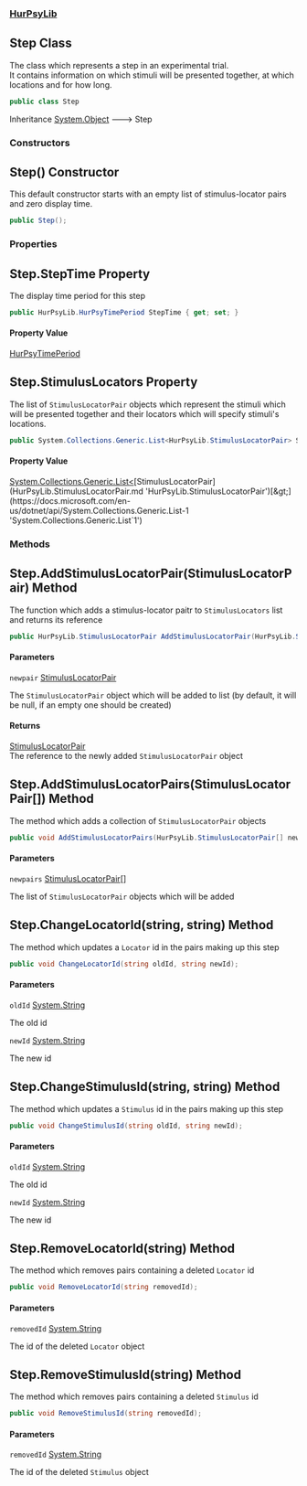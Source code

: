 ### [HurPsyLib](HurPsyLib.md 'HurPsyLib')

## Step Class

The class which represents a step in an experimental trial.  
It contains information on which stimuli will be presented together, at which locations and for how long.

```csharp
public class Step
```

Inheritance [System.Object](https://docs.microsoft.com/en-us/dotnet/api/System.Object 'System.Object') &#129106; Step
### Constructors

<a name='HurPsyLib.Step.Step()'></a>

## Step() Constructor

This default constructor starts with an empty list of stimulus-locator pairs and zero display time.

```csharp
public Step();
```
### Properties

<a name='HurPsyLib.Step.StepTime'></a>

## Step.StepTime Property

The display time period for this step

```csharp
public HurPsyLib.HurPsyTimePeriod StepTime { get; set; }
```

#### Property Value
[HurPsyTimePeriod](HurPsyLib.HurPsyTimePeriod.md 'HurPsyLib.HurPsyTimePeriod')

<a name='HurPsyLib.Step.StimulusLocators'></a>

## Step.StimulusLocators Property

The list of `StimulusLocatorPair` objects which represent the stimuli which will be presented together and their locators which will specify stimuli's locations.

```csharp
public System.Collections.Generic.List<HurPsyLib.StimulusLocatorPair> StimulusLocators { get; set; }
```

#### Property Value
[System.Collections.Generic.List&lt;](https://docs.microsoft.com/en-us/dotnet/api/System.Collections.Generic.List-1 'System.Collections.Generic.List`1')[StimulusLocatorPair](HurPsyLib.StimulusLocatorPair.md 'HurPsyLib.StimulusLocatorPair')[&gt;](https://docs.microsoft.com/en-us/dotnet/api/System.Collections.Generic.List-1 'System.Collections.Generic.List`1')
### Methods

<a name='HurPsyLib.Step.AddStimulusLocatorPair(HurPsyLib.StimulusLocatorPair)'></a>

## Step.AddStimulusLocatorPair(StimulusLocatorPair) Method

The function which adds a stimulus-locator paitr to `StimulusLocators` list and returns its reference

```csharp
public HurPsyLib.StimulusLocatorPair AddStimulusLocatorPair(HurPsyLib.StimulusLocatorPair? newpair=null);
```
#### Parameters

<a name='HurPsyLib.Step.AddStimulusLocatorPair(HurPsyLib.StimulusLocatorPair).newpair'></a>

`newpair` [StimulusLocatorPair](HurPsyLib.StimulusLocatorPair.md 'HurPsyLib.StimulusLocatorPair')

The `StimulusLocatorPair` object which will be added to list (by default, it will be null, if an empty one should be created)

#### Returns
[StimulusLocatorPair](HurPsyLib.StimulusLocatorPair.md 'HurPsyLib.StimulusLocatorPair')  
The reference to the newly added `StimulusLocatorPair` object

<a name='HurPsyLib.Step.AddStimulusLocatorPairs(HurPsyLib.StimulusLocatorPair[])'></a>

## Step.AddStimulusLocatorPairs(StimulusLocatorPair[]) Method

The method which adds a collection of `StimulusLocatorPair` objects

```csharp
public void AddStimulusLocatorPairs(HurPsyLib.StimulusLocatorPair[] newpairs);
```
#### Parameters

<a name='HurPsyLib.Step.AddStimulusLocatorPairs(HurPsyLib.StimulusLocatorPair[]).newpairs'></a>

`newpairs` [StimulusLocatorPair](HurPsyLib.StimulusLocatorPair.md 'HurPsyLib.StimulusLocatorPair')[[]](https://docs.microsoft.com/en-us/dotnet/api/System.Array 'System.Array')

The list of `StimulusLocatorPair` objects which will be added

<a name='HurPsyLib.Step.ChangeLocatorId(string,string)'></a>

## Step.ChangeLocatorId(string, string) Method

The method which updates a `Locator` id in the pairs making up this step

```csharp
public void ChangeLocatorId(string oldId, string newId);
```
#### Parameters

<a name='HurPsyLib.Step.ChangeLocatorId(string,string).oldId'></a>

`oldId` [System.String](https://docs.microsoft.com/en-us/dotnet/api/System.String 'System.String')

The old id

<a name='HurPsyLib.Step.ChangeLocatorId(string,string).newId'></a>

`newId` [System.String](https://docs.microsoft.com/en-us/dotnet/api/System.String 'System.String')

The new id

<a name='HurPsyLib.Step.ChangeStimulusId(string,string)'></a>

## Step.ChangeStimulusId(string, string) Method

The method which updates a `Stimulus` id in the pairs making up this step

```csharp
public void ChangeStimulusId(string oldId, string newId);
```
#### Parameters

<a name='HurPsyLib.Step.ChangeStimulusId(string,string).oldId'></a>

`oldId` [System.String](https://docs.microsoft.com/en-us/dotnet/api/System.String 'System.String')

The old id

<a name='HurPsyLib.Step.ChangeStimulusId(string,string).newId'></a>

`newId` [System.String](https://docs.microsoft.com/en-us/dotnet/api/System.String 'System.String')

The new id

<a name='HurPsyLib.Step.RemoveLocatorId(string)'></a>

## Step.RemoveLocatorId(string) Method

The method which removes pairs containing a deleted `Locator` id

```csharp
public void RemoveLocatorId(string removedId);
```
#### Parameters

<a name='HurPsyLib.Step.RemoveLocatorId(string).removedId'></a>

`removedId` [System.String](https://docs.microsoft.com/en-us/dotnet/api/System.String 'System.String')

The id of the deleted `Locator` object

<a name='HurPsyLib.Step.RemoveStimulusId(string)'></a>

## Step.RemoveStimulusId(string) Method

The method which removes pairs containing a deleted `Stimulus` id

```csharp
public void RemoveStimulusId(string removedId);
```
#### Parameters

<a name='HurPsyLib.Step.RemoveStimulusId(string).removedId'></a>

`removedId` [System.String](https://docs.microsoft.com/en-us/dotnet/api/System.String 'System.String')

The id of the deleted `Stimulus` object